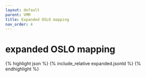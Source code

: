 ```yaml
---
layout: default
parent: VMM
title: Expanded OSLO mapping
nav_order: 4
---
```


# expanded OSLO mapping

{% highlight json %}
{% include_relative  expanded.jsonld %}
{% endhighlight %}
